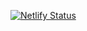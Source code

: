 [![Netlify Status](https://api.netlify.com/api/v1/badges/bcfb572a-cf69-4f4f-9d4d-eacaa1cdded7/deploy-status)](https://app.netlify.com/sites/13lacksheep/deploys)
